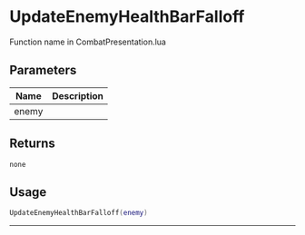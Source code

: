 # UpdateEnemyHealthBarFalloff

Function name in CombatPresentation.lua

## Parameters

| Name  | Description |
| ----- | ----------- |
| enemy |             |

## Returns

`none`

## Usage

```lua
UpdateEnemyHealthBarFalloff(enemy)
```

---

